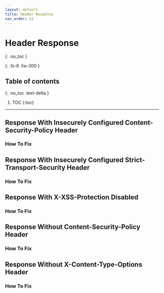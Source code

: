 ```yaml
---
layout: default
title: Header Response
nav_order: 12
---
```


# Header Response
{: .no_toc }

{: .fs-6 .fw-300 }

## Table of contents
{: .no_toc .text-delta }

1. TOC
{:toc}

---

## Response With Insecurely Configured Content-Security-Policy Header

### How To Fix





## Response With Insecurely Configured Strict-Transport-Security Header

### How To Fix



## Response With X-XSS-Protection Disabled

### How To Fix


## Response Without Content-Security-Policy Header

### How To Fix


## Response Without X-Content-Type-Options Header

### How To Fix